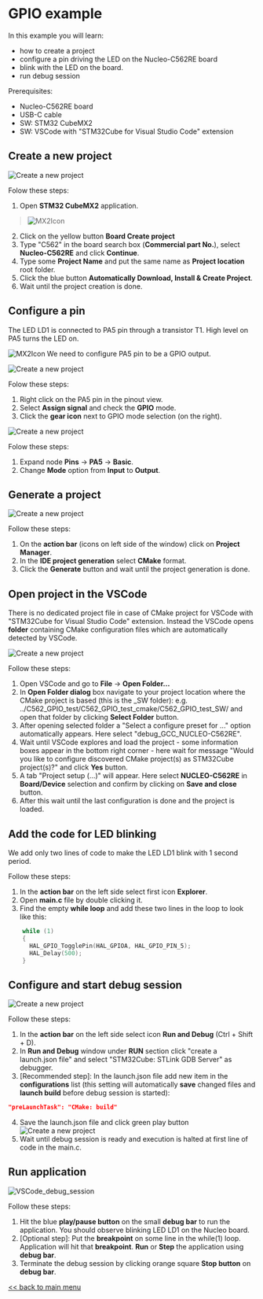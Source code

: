 # GPIO example
In this example you will learn:
- how to create a project
- configure a pin driving the LED on the Nucleo-C562RE board 
- blink with the LED on the board.
- run debug session

Prerequisites:
- Nucleo-C562RE board
- USB-C cable
- SW: STM32 CubeMX2
- SW: VSCode with "STM32Cube for Visual Studio Code" extension

## Create a new project
![Create a new project](imgs/MX2_create_new_prj.gif)

Folow these steps:
1. Open **STM32 CubeMX2** application. 
> ![MX2Icon](imgs/MX2Icon.png)
2. Click on the yellow button **Board Create project**
3. Type "C562" in the board search box (**Commercial part No.**), select **Nucleo-C562RE** and click **Continue**.
4. Type some **Project Name** and put the same name as **Project location** root folder.
5. Click the blue button **Automatically Download, Install & Create Project**.
6. Wait until the project creation is done.
## Configure a pin
The LED LD1 is connected to PA5 pin through a transistor T1. High level on PA5 turns the LED on.

![MX2Icon](imgs/schLED.png)
We need to configure PA5 pin to be a GPIO output.

![Create a new project](imgs/MX2_set_PA5_as_GPIO.gif)

Folow these steps:
1. Right click on the PA5 pin in the pinout view.
2. Select **Assign signal** and check the **GPIO** mode.
3. Click the **gear icon** next to GPIO mode selection (on the right).

![Create a new project](imgs/MX2_set_PA5_as_output.gif)

Folow these steps:
1. Expand node **Pins** -> **PA5** -> **Basic**.
2. Change **Mode** option from **Input** to **Output**.

## Generate a project

![Create a new project](imgs/MX2_generate_prj.gif)

Follow these steps:
1. On the **action bar** (icons on left side of the window) click on **Project Manager**.
2. In the **IDE project generation** select **CMake** format.
3. Click the **Generate** button and wait until the project generation is done.

## Open project in the VSCode

There is no dedicated project file in case of CMake project for VSCode with "STM32Cube for Visual Studio Code" extension. Instead the VSCode opens **folder** containing CMake configuration files which are automatically detected by VSCode.

![Create a new project](imgs/VSCode_open_prj.gif)

Follow these steps:
1. Open VSCode and go to **File** -> **Open Folder...**
2. In **Open Folder dialog** box navigate to your project location where the CMake project is based (this is the _SW folder): e.g. ../C562_GPIO_test/C562_GPIO_test_cmake/C562_GPIO_test_SW/ and open that folder by clicking **Select Folder** button.
3. After opening selected folder a "Select a configure preset for ..." option automatically appears. Here select "debug_GCC_NUCLEO-C562RE".
4. Wait until VSCode explores and load the project - some information boxes appear in the bottom right corner - here wait for message "Would you like to configure discovered CMake project(s) as STM32Cube project(s)?" and click **Yes** button.
5. A tab "Project setup (...)" will appear. Here select **NUCLEO-C562RE** in **Board/Device** selection and confirm by clicking on **Save and close** button. 
6. After this wait until the last configuration is done and the project is loaded.

## Add the code for LED blinking

We add only two lines of code to make the LED LD1 blink with 1 second period.

Follow these steps:
1. In the **action bar** on the left side select first icon **Explorer**.
2. Open **main.c** file by double clicking it.
3. Find the empty **while loop** and add these two lines in the loop to look like this:
```cpp
    while (1) 
    {
      HAL_GPIO_TogglePin(HAL_GPIOA, HAL_GPIO_PIN_5);
      HAL_Delay(500); 
    }
```

## Configure and start debug session

![Create a new project](imgs/VSCode_start_debug_session.gif)

Follow these steps:
1. In the **action bar** on the left side select icon **Run and Debug** (Ctrl + Shift + D).
2. In **Run and Debug** window under **RUN** section click "create a launch.json file" and select "STM32Cube: STLink GDB Server" as debugger.
3. [Recommended step]: In the launch.json file add new item in the **configurations** list (this setting will automatically **save** changed files and **launch build** before debug session is started):
```json
"preLaunchTask": "CMake: build"
```
4. Save the launch.json file and click green play button ![Create a new project](imgs/VSCode_launch_dgb_btn.png)
5. Wait until debug session is ready and execution is halted at first line of code in the main.c.

## Run application

![VSCode_debug_session](imgs/VSCode_debug_session.gif)

Follow these steps:
1. Hit the blue **play/pause button** on the small **debug bar** to run the application. You should observe blinking LED LD1 on the Nucleo board.
2. [Optional step]: Put the **breakpoint** on some line in the while(1) loop. Application will hit that **breakpoint**. **Run** or **Step** the application using **debug bar**.
3. Terminate the debug session by clicking orange square **Stop button** on **debug bar**. 

[<< back to main menu](../README.md)